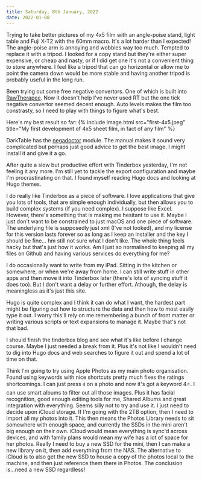 ```yaml
---
title: Saturday, 8th January, 2022
date: 2022-01-08
---
```


Trying to take better pictures of my 4x5 film with an angle-poise stand, light table and Fuji X-T2 with the 60mm macro. It's a lot harder than I expected! The angle-poise arm is annoying and wobbles way too much. Tempted to replace it with a tripod. I looked for a copy stand but they're either super expensive, or cheap and nasty, or if I did get one it's not a convenient thing to store anywhere. I feel like a tripod that can go horizontal or allow me to point the camera down would be more stable and having another tripod is probably useful in the long run.

Been trying out some free negative convertors. One of which is built into [RawTherapee](http://rawpedia.rawtherapee.com/Film_Negative). Now it doesn't help I've never used RT but the one tick negative convertor seemed decent enough. Auto levels makes the film too constrasty, so I need to play with things to figure what's best.

Here's my best result so far:
{% include image.html src="first-4x5.jpeg" title="My first development of 4x5 sheet film, in fact of any film" %}

DarkTable has the [negadoctor](https://docs.darktable.org/usermanual/3.8/en/module-reference/processing-modules/negadoctor/) module. The manual makes it sound very complicated but perhaps just good advice to get the best image. I might install it and give it a go.

After quite a slow but productive effort with Tinderbox yesterday, I'm not feeling it any more. I'm still yet to tackle the export configuration and maybe I'm procrastinating on that. I found myself reading Hugo docs and looking at Hugo themes.

I do really like Tinderbox as a piece of software. I love applications that give you lots of tools, that are simple enough individually, but then allows you to build complex systems (if you need complex). I suppose like Excel. However, there's something that is making me hesitant to use it. Maybe I just don't want to be constrained to just macOS and one piece of software. The underlying file is supposedly just xml (I've not looked), and my license for this version lasts forever so as long as I keep an installer and the key I should be fine... hm still not sure what I don't like. The whole thing feels hacky but that's just how it works. Am I just so normalised to keeping all my files on Github and having various services do everything for me?

I do occasionally want to write from my iPad. Sitting in the kitchen or somewhere, or when we're away from home. I can still write stuff in other apps and then move it into Tinderbox later (there's lots of syncing stuff it does too). But I don't want a delay or further effort. Athough, the delay is meaningless as it's just this site.

Hugo is quite complex and I think it can do what I want, the hardest part might be figuring out how to structure the data and then how to most easily type it out. I worry this'll rely on me remembering a bunch of front matter or writing various scripts or text expansions to manage it. Maybe that's not that bad.

I should finish the tinderbox blog and see what it's like before I change course. Maybe I just needed a break from it. Plus it's not like I wouldn't need to dig into Hugo docs and web searches to figure it out and spend a lot of time on that.

Think I'm going to try using Apple Photos as my main photo organisation. Found using keywords with nice shortcuts pretty much fixes the ratings shortcomings. I can just press `4` on a photo and now it's got a keyword 4⭐️. I can use smart albums to filter out all those images. Plus it has facial recognition, good enough editing tools for me, Shared Albums and great integration with everything. Seems silly not to try and use it. I just need to decide upon iCloud storage. If I'm going with the 2TB option, then I need to import all my photos into it. This then means the Photos Library needs to sit somewhere with enough space, and currently the SSDs in the mini aren't big enough on their own. iCloud would mean everything is sync'd across devices, and with family plans would mean my wife has a lot of space for her photos. Really I need to buy a new SSD for the mini, then I can make a new library on it, then add everything from the NAS. The alternative to iCloud is to also get the new SSD to house a copy of the photos local to the machine, and then just reference them there in Photos. The conclusion is...need a new SSD regardless!
